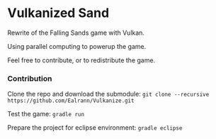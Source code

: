 # Vulkanized Sand
Rewrite of the Falling Sands game with Vulkan.

Using parallel computing to powerup the game.


Feel free to contribute, or to redistribute the game.


### Contribution

Clone the repo and download the submodule:
`git clone --recursive https://github.com/Ealrann/Vulkanize.git`

Test the game:
`gradle run`

Prepare the project for eclipse environment:
`gradle eclipse`
